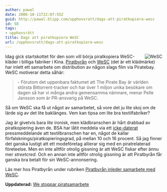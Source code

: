 ```yaml
---
author: pawal
date: 2006-10-11T22:07:55Z
guid: http://pawal.blipp.com/upphovsratt/dags-att-piratkopiera-wesc
id: 58
tags:
- upphovsrätt
title: Dags att piratkopiera WeSC
url: /upphovsratt/dags-att-piratkopiera-wesc
---
```


<img align="right" alt="WeSC" title="WeSC" class="alignright" src="http://blipp.com/misc/wesc.png" />Idag gick startskottet för den som vill börja piratkopiera WeSC-kläder i billiga fabriker i Kina. <a href="http://www.piratbyran.org/">Piratbyrån</a> och <a href="http://www.wesc.com/">WeSC</a> (det är ett klädmärke) har inlett ett samarbete om distribution av någon slags film via Piratebay. WeSC motiverar detta såhär:

>\- Förutom det uppenbara faktumet att The Pirate Bay är världen
> största Bittorrent-tracker och har över 1 miljon unika besökare om
> dagen så har vi många andra gemensamma nämnare, menar Pelle Jansson
> som är PR-ansvarig på WeSC.

Så om WeSC ska få ut något av samarbetet, så vore det ju lite skoj om de lärde sig av det lite baklänges. Vem kan tipsa om lite bra textilfabriker?

Jag är givetvis bara *lite* ironisk, men klädbranschen är hårt drabbad av piratkopiering även de. BSA har låtit meddela via ett <a href="http://www.bsa.org/sweden/press/newsreleases/Atgardsplan-fran-EU-mot-piratkopiering-och-forfalskning.cfm">icke-daterat</a> pressmeddelande att textilbranschen har en, något de kallar förfalsknings/piratkopieringsgrad, på mellan 10 och 16 procent. Så jag finner det ganska lustigt att ett modeföretag allierar sig med en piratrelaterad företeelse. Men en inte alltför otrolig gissning är att WeSC fiskar efter ännu mer <em>streetcred</em>. Och en annan inte alltför otrolig gissning är att Piratbyrån får ganska bra betalt för sin WeSC-annonsering.

Läs mer hos Piratbyrån under rubriken <a href="http://www.piratbyran.org/index.php?view=forum&a=thread&id=42988">Piratbyrån inleder samarbete med WeSC</a>.

**Uppdaterad:** <a href="http://www.ekonominyheterna.se/nyheter/2006/10/17/we-stoppar-piratsamarbete/index.xml">We stoppar piratsamarbete</a>